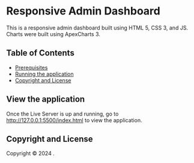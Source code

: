 # Responsive Admin Dashboard

This is a responsive admin dashboard built using HTML 5, CSS 3, and JS. Charts were built using ApexCharts 3.

## Table of Contents 
- [Prerequisites](#prerequisites)
- [Running the application](#run-the-application)
- [Copyright and License](#copyright-and-license)


## View the application

Once the Live Server is up and running, go to http://127.0.0.1:5500/index.html to view the application.

## Copyright and License

Copyright © 2024 . 
